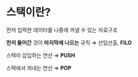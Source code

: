 # 스택이란?

먼저 입력한 데이터를 나중에 꺼낼 수 있는 자료구조

**먼저 들어간** 것이 **마지막에 나오는** 규칙 ⇒ 선입선출, **FILO**

스택이 삽입하는 연산 ⇒ **PUSH**

스택에서 꺼내는 연산 ⇒ **POP**
